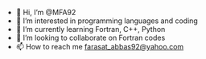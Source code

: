 - 👋 Hi, I’m @MFA92
- 👀 I’m interested in programming languages and coding
- 🌱 I’m currently learning Fortran, C++, Python
- 💞️ I’m looking to collaborate on Fortran codes
- 📫 How to reach me farasat_abbas92@yahoo.com

<!---
MFA92/MFA92 is a ✨ special ✨ repository because its `README.md` (this file) appears on your GitHub profile.
You can click the Preview link to take a look at your changes.
--->
